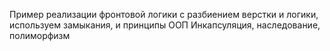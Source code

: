 Пример реализации фронтовой логики
с разбиением верстки и логики, используем замыкания, и принципы ООП
Инкапсуляция, наследование, полиморфизм
